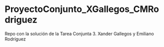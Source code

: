# ProyectoConjunto_XGallegos_CMRodriguez
Repo con la solución de la Tarea Conjunta 3. Xander Gallegos y Emiliano Rodríguez

